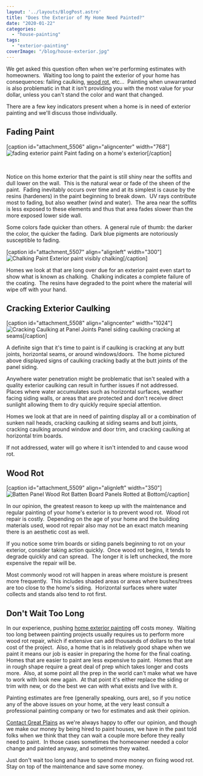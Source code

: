 ```yaml
---
layout: '../layouts/BlogPost.astro'
title: "Does the Exterior of My Home Need Painted?"
date: "2020-01-22"
categories: 
  - "house-painting"
tags: 
  - "exterior-painting"
coverImage: "/blog/house-exterior.jpg"
---
```


We get asked this question often when we're performing estimates with homeowners.  Waiting too long to paint the exterior of your home has consequences: failing caulking, [wood rot](https://greatplainspaintingkc.com/wood-rot-issues-prevention-kansas-city/), etc...  Painting when unwarranted is also problematic in that it isn't providing you with the most value for your dollar, unless you can't stand the color and want that changed.

There are a few key indicators present when a home is in need of exterior painting and we'll discuss those individually.

## Fading Paint

\[caption id="attachment\_5506" align="aligncenter" width="768"\]![fading exterior paint](/blog/images/fading-768x1024.jpg) Paint fading on a home's exterior\[/caption\]

 

Notice on this home exterior that the paint is still shiny near the soffits and dull lower on the wall.  This is the natural wear or fade of the sheen of the paint.  Fading inevitably occurs over time and at its simplest is cause by the resins (hardeners) in the paint beginning to break down.  UV rays contribute most to fading, but also weather (wind and water).  The area near the soffits is less exposed to these elements and thus that area fades slower than the more exposed lower side wall.

Some colors fade quicker than others.  A general rule of thumb: the darker the color, the quicker the fading.  Dark blue pigments are notoriously susceptible to fading.

\[caption id="attachment\_5507" align="alignleft" width="300"\]![Chalking Paint](/blog/images/chalking-300x240.jpg) Exterior paint visibly chalking\[/caption\]

Homes we look at that are long over due for an exterior paint even start to show what is known as chalking.  Chalking indicates a complete failure of the coating.  The resins have degraded to the point where the material will wipe off with your hand.

## Cracking Exterior Caulking

\[caption id="attachment\_5508" align="aligncenter" width="1024"\]![Cracking Caulking at Panel Joints](/blog/images/cracking-1024x768.jpg) Panel siding caulking cracking at seams\[/caption\]

A definite sign that it's time to paint is if caulking is cracking at any butt joints, horizontal seams, or around windows/doors.  The home pictured above displayed signs of caulking cracking badly at the butt joints of the panel siding.

Anywhere water penetration might be problematic that isn't sealed with a quality exterior caulking can result in further issues if not addressed.  Places where water accumulates such as horizontal surfaces, weather facing siding walls, or areas that are protected and don't receive direct sunlight allowing them to dry quickly require special attention.

Homes we look at that are in need of painting display all or a combination of sunken nail heads, cracking caulking at siding seams and butt joints, cracking caulking around window and door trim, and cracking caulking at horizontal trim boards.

If not addressed, water will go where it isn't intended to and cause wood rot.

## Wood Rot

\[caption id="attachment\_5509" align="alignleft" width="350"\]![Batten Panel Wood Rot](/blog/images/wood-rot-768x1024.jpg) Batten Board Panels Rotted at Bottom\[/caption\]

In our opinion, the greatest reason to keep up with the maintenance and regular painting of your home's exterior is to prevent wood rot.  Wood rot repair is costly.  Depending on the age of your home and the building materials used, wood rot repair also may not be an exact match meaning there is an aesthetic cost as well.

If you notice some trim boards or siding panels beginning to rot on your exterior, consider taking action quickly.  Once wood rot begins, it tends to degrade quickly and can spread.  The longer it is left unchecked, the more expensive the repair will be.

Most commonly wood rot will happen in areas where moisture is present more frequently.  This includes shaded areas or areas where bushes/trees are too close to the home's siding.  Horizontal surfaces where water collects and stands also tend to rot first.

## Don't Wait Too Long

In our experience, pushing [home exterior painting](https://greatplainspaintingkc.com/exterior-painting-kansas-city/) off costs money.  Waiting too long between painting projects usually requires us to perform more wood rot repair, which if extensive can add thousands of dollars to the total cost of the project.  Also, a home that is in relatively good shape when we paint it means our job is easier in preparing the home for the final coating.  Homes that are easier to paint are less expensive to paint.  Homes that are in rough shape require a great deal of prep which takes longer and costs more.  Also, at some point all the prep in the world can't make what we have to work with look new again.  At that point it's either replace the siding or trim with new, or do the best we can with what exists and live with it.

Painting estimates are free (generally speaking, ours are), so if you notice any of the above issues on your home, at the very least consult a professional painting company or two for estimates and ask their opinion.

[Contact Great Plains](https://greatplainspaintingkc.com/contact/) as we're always happy to offer our opinion, and though we make our money by being hired to paint houses, we have in the past told folks when we think that they can wait a couple more before they really need to paint.  In those cases sometimes the homeowner needed a color change and painted anyway, and sometimes they waited.

Just don't wait too long and have to spend more money on fixing wood rot.  Stay on top of the maintenance and save some money.
